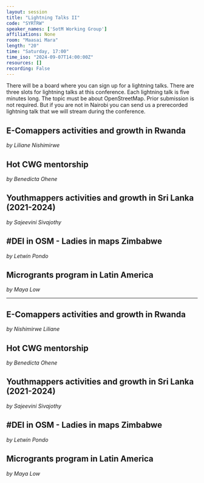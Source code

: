 ```yaml
---
layout: session
title: "Lightning Talks II"
code: "SYRTRW"
speaker_names: ['SotM Working Group']
affiliations: None
room: "Maasai Mara"
length: "20"
time: "Saturday, 17:00"
time_iso: "2024-09-07T14:00:00Z"
resources: []
recording: False
---
```


There will be a board where you can sign up for a lightning talks. There are three slots for lightning talks at this conference. Each lightning talk is five minutes long. The topic must be about OpenStreetMap. Prior submission is not required. But if you are not in Nairobi you can send us a prerecorded lightning talk that we will stream during the conference.

## E-Comappers activities and growth in Rwanda
_by Liliane Nishimirwe_

## Hot CWG mentorship
_by Benedicta Ohene_

## Youthmappers activities and growth in Sri Lanka (2021-2024)
_by Sajeevini Sivajothy_

## #DEI in OSM  - Ladies in maps Zimbabwe
_by Letwin Pondo_

## Microgrants program in Latin America
_by Maya Low_

<hr>

## E-Comappers activities and growth in Rwanda
_by Nishimirwe Liliane_

## Hot CWG mentorship
_by Benedicta Ohene_

## Youthmappers activities and growth in Sri Lanka (2021-2024)
_by Sajeevini Sivajothy_

## #DEI in OSM  - Ladies in maps Zimbabwe
_by Letwin Pondo_

## Microgrants program in Latin America
_by Maya Low_


